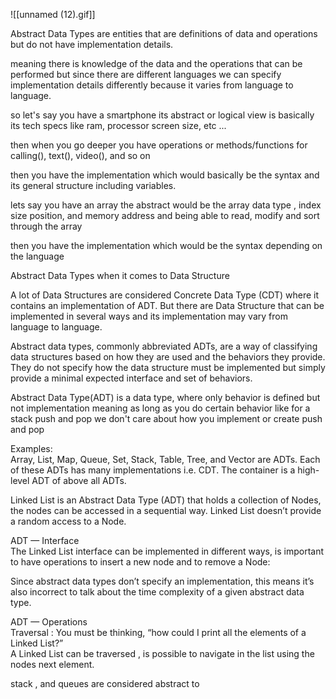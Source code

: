 ![[unnamed (12).gif]]

Abstract Data Types are entities that are definitions of data and operations but do not have implementation details.  
  
meaning there is knowledge of the data and the operations that can be performed but since there are different languages we can specify implementation details differently because it varies from language to language.  
  
so let's say you have a smartphone its abstract or logical view is basically its tech specs like ram, processor screen size, etc ...  
  
then when you go deeper you have operations or methods/functions for calling(), text(), video(), and so on  
  
then you have the implementation which would basically be the syntax and its general structure including variables.  
  
lets say you have an array the abstract would be the array data type , index size position, and memory address and being able to read, modify and sort through the array  
  
then you have the implementation which would be the syntax depending on the language  
  
Abstract Data Types when it comes to Data Structure  
  
A lot of Data Structures are considered Concrete Data Type (CDT) where it contains an implementation of ADT. But there are Data Structure that can be implemented in several ways and its implementation may vary from language to language.  
  
Abstract data types, commonly abbreviated ADTs, are a way of classifying data structures based on how they are used and the behaviors they provide. They do not specify how the data structure must be implemented but simply provide a minimal expected interface and set of behaviors.  
  
Abstract Data Type(ADT) is a data type, where only behavior is defined but not implementation meaning as long as you do certain behavior like for a stack push and pop we don't care about how you implement or create push and pop  
  
Examples:  
Array, List, Map, Queue, Set, Stack, Table, Tree, and Vector are ADTs. Each of these ADTs has many implementations i.e. CDT. The container is a high-level ADT of above all ADTs.  
  
Linked List is an Abstract Data Type (ADT) that holds a collection of Nodes, the nodes can be accessed in a sequential way. Linked List doesn’t provide a random access to a Node.  
  
ADT — Interface  
The Linked List interface can be implemented in different ways, is important to have operations to insert a new node and to remove a Node:  
  
Since abstract data types don’t specify an implementation, this means it’s also incorrect to talk about the time complexity of a given abstract data type.  
  
ADT — Operations  
Traversal : You must be thinking, “how could I print all the elements of a Linked List?”  
A Linked List can be traversed , is possible to navigate in the list using the nodes next element.  
  
stack , and queues are considered abstract to